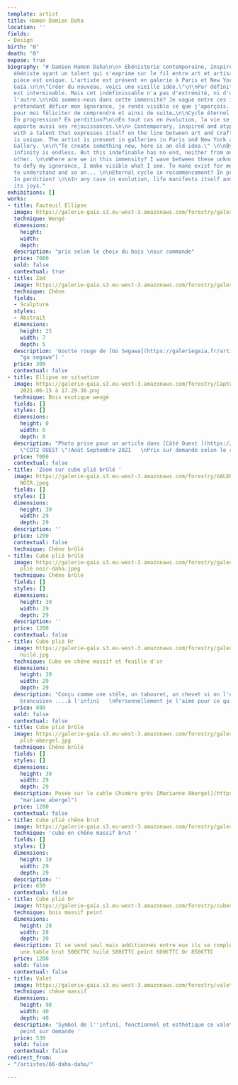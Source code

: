 ```yaml
---
template: artist
title: Hamon Damien Daha
location: ''
fields:
- Design
birth: "0"
death: "0"
expose: true
biography: "# Damien Hamon Daha\n\n> Ebénisterie contemporaine, inspirée et atypique\n\nDesigner
  ébéniste ayant un talent qui s'exprime sur le fil entre art et artisanat. Chaque
  pièce est unique. L'artiste est présent en galerie à Paris et New York et à la Galerie
  Gaïa.\n\n\"Créer du nouveau, voici une vieille idée.\"\n\nPar définition, l'infini
  est interminable. Mais cet indéfinissable n'a pas d'extrémité, ni d'un bout ni de
  l'autre.\n\nOù sommes-nous dans cette immensité? Je vague entre ces inconnus. En
  prétendant défier mon ignorance, je rends visible ce que j'aperçois. Faire exister
  pour moi féliciter de comprendre et ainsi de suite…\n\nCycle éternel en recommencement?
  En progression? En perdition?\n\nEn tout cas en évolution, la vie se manifeste et
  apporte aussi ses réjouissances.\n\n> Contemporary, inspired and atypical woodworking\n\nCabinetmaker
  with a talent that expresses itself on the line between art and craft. Each piece
  is unique. The artist is present in galleries in Paris and New York and at the Gaïa
  Gallery. \n\n\"To create something new, here is an old idea.\" \n\nBy definition,
  infinity is endless. But this indefinable has no end, neither from one end nor the
  other. \n\nWhere are we in this immensity? I wave between these unknowns. By claiming
  to defy my ignorance, I make visible what I see. To make exist for me congratulate
  to understand and so on... \n\nEternal cycle in recommencement? In progression?
  In perdition? \n\nIn any case in evolution, life manifests itself and also brings
  its joys."
exhibitions: []
works:
- title: Fauteuil Ellipse
  image: https://galerie-gaia.s3.eu-west-3.amazonaws.com/forestry/galerie-gaia-damien-hamon-ellipse.jpeg
  technique: Wengé
  dimensions:
    height: 
    width: 
    depth: 
  description: "prix selon le choix du bois \nsur commande"
  price: 7000
  sold: false
  contextual: true
- title: Zed
  image: https://galerie-gaia.s3.eu-west-3.amazonaws.com/forestry/galerie-gaia-daha-Zed.jpg
  technique: Chêne
  fields:
  - Sculpture
  styles:
  - Abstrait
  dimensions:
    height: 25
    width: 7
    depth: 5
  description: 'Goutte rouge de [Go Segawa](https://galeriegaia.fr/artists/go-segawa/
    "go segawa") '
  price: 300
  contextual: false
- title: Ellipse en situation
  image: https://galerie-gaia.s3.eu-west-3.amazonaws.com/forestry/Capture d’écran
    2021-06-15 à 17.29.30.png
  technique: Bois exotique wengé
  fields: []
  styles: []
  dimensions:
    height: 0
    width: 0
    depth: 0
  description: "Photo prise pour un article dans [Côté Ouest ](https://www.cotemaison.fr/bois-nature/diaporama/a-pornichet-une-maison-galerie-refuge-pour-les-week-ends-et-les-vacances_34542.html
    \"COT2 OUEST \")Août Septembre 2021   \nPrix sur demande selon le choix du bois"
  price: 7000
  contextual: false
- title: 'Zoom sur cube plié brûlé '
  image: https://galerie-gaia.s3.eu-west-3.amazonaws.com/forestry/GALERIE-GAIA-DAHA-CUBLE
    NOIR.jpeg
  fields: []
  styles: []
  dimensions:
    height: 39
    width: 29
    depth: 29
  description: ''
  price: 1200
  contextual: false
  technique: Chêne brûlé
- title: Cube plié brûlé
  image: https://galerie-gaia.s3.eu-west-3.amazonaws.com/forestry/galerie-gaia-cuble
    plié noir-daha.jpeg
  technique: Chêne brûlé
  fields: []
  styles: []
  dimensions:
    height: 39
    width: 29
    depth: 29
  description: ''
  price: 1200
  contextual: false
- title: Cube plié Or
  image: https://galerie-gaia.s3.eu-west-3.amazonaws.com/forestry/galerie-gaia-damie-hamon-daha-cube
    huilé.jpg
  technique: Cube en chêne massif et feuille d'or
  dimensions:
    height: 39
    width: 29
    depth: 29
  description: "Conçu comme une stèle, un tabouret, un chevet si on l'empile il devient
    brancusien ....à l'infini   \nPersonnellement je l'aime pour ce qu'il est"
  price: 880
  sold: false
  contextual: false
- title: Cube plié brûlé
  image: https://galerie-gaia.s3.eu-west-3.amazonaws.com/forestry/galerie-gaia-daha-cube
    plié-abergel.jpg
  technique: Chêne brûlé
  fields: []
  styles: []
  dimensions:
    height: 39
    width: 29
    depth: 29
  description: Posée sur le cuble Chimère grès [Marianne Abergel](https://galeriegaia.fr/artists/marianne-abergel/
    "mariane abergel")
  price: 1200
  contextual: false
- title: Cube plié chêne brut
  image: https://galerie-gaia.s3.eu-west-3.amazonaws.com/forestry/galeriegaia-daha-cube-chene-brut.jpg
  technique: 'cube en chêne massif brut '
  fields: []
  styles: []
  dimensions:
    height: 39
    width: 29
    depth: 29
  description: ''
  price: 650
  contextual: false
- title: Cube plié Or
  image: https://galerie-gaia.s3.eu-west-3.amazonaws.com/forestry/cubes-plies.jpg
  technique: bois massif peint
  dimensions:
    height: 28
    width: 28
    depth: 39
  description: Il se vend seul mais additionnés entre eux ils se complètent pour créer
    une table brut 500€TTC huilé 580€TTC peint 600€TTC Or 850€TTC
  price: 1200
  sold: false
  contextual: false
- title: Valet
  image: https://galerie-gaia.s3.eu-west-3.amazonaws.com/forestry/valet.jpg
  technique: chêne massif
  dimensions:
    height: 98
    width: 40
    depth: 40
  description: 'Symbol de l''infini, fonctionnel et esthétique ce valet peut-être
    peint sur demande '
  price: 530
  sold: false
  contextual: false
redirect_from:
- "/artistes/66-daha-daha/"

---
```

